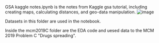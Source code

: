 GSA kaggle notes.ipynb is the notes from Kaggle gsa tutorial, including creating maps, calculating distances, and geo-data manipulation.
![image](https://user-images.githubusercontent.com/46977839/109690602-82fcb180-7b54-11eb-9fcb-d2035fd01ce7.png)


Datasets in this folder are used in the notebook.

Inside the mcm2019C folder are the EDA code and uesed data to the MCM 2019 Problem C "Drugs spreading". 
